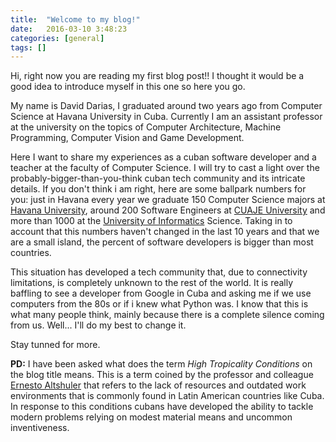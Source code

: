 ```yaml
---
title:  "Welcome to my blog!"
date:   2016-03-10 3:48:23
categories: [general]
tags: []
---
```


Hi, right now you are reading my first blog post!! I thought it would be a good idea to introduce myself in this one so here you go.

My name is David Darias, I graduated around two years ago from Computer Science at Havana University in Cuba. Currently I am an assistant professor at the university on the topics of Computer Architecture, Machine Programming, Computer Vision and Game Development.

Here I want to share my experiences as a cuban software developer and a teacher at the faculty of Computer Science. I will try to cast a light over the probably-bigger-than-you-think cuban tech community and its intricate details. If you don't think i am right, here are some ballpark numbers for you: just in Havana every year we graduate 150 Computer Science majors at [Havana University], around 200 Software Engineers at [CUAJE University] and more than 1000 at the [University of Informatics] Science. Taking in to account that this numbers haven't changed in the last 10 years and that we are a small island, the percent of software developers is bigger than most countries.

This situation has developed a tech community that, due to connectivity limitations, is completely unknown to the rest of the world. It is really baffling to see a developer from Google in Cuba and asking me if we use computers from the 80s or if i knew what Python was. I know that this is what many people think, mainly because there is a complete silence coming from us. Well... I'll do my best to change it.

Stay tunned for more.

**PD:** I have been asked what does the term _High Tropicality Conditions_ on the blog title means. This is a term coined by the professor and colleague [Ernesto Altshuler] that refers to the lack of resources and outdated work environments that is commonly found in Latin American countries like Cuba. In response to this conditions cubans have developed the ability to tackle modern problems relying on modest material means and uncommon inventiveness.

[Havana University]: http://www.uh.cu/
[CUAJE University]: http://cujae.edu.cu/
[University of Informatics]: http://www.uci.cu/
[Ernesto Altshuler]: http://www.complexperiments.net/EAltshuler/HomeAlt.htm